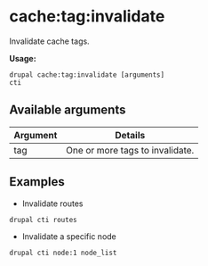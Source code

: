 # cache:tag:invalidate
Invalidate cache tags.

**Usage:**
```
drupal cache:tag:invalidate [arguments]
cti
```

## Available arguments
Argument | Details
---------|-------------
tag | One or more tags to invalidate.

## Examples
* Invalidate routes
```
drupal cti routes
```
* Invalidate a specific node
```
drupal cti node:1 node_list
```
